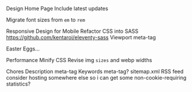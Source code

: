 Design
  Home Page
    Include latest updates
  
  Migrate font sizes from `em` to `rem`
  
  Responsive Design for Mobile
    Refactor CSS into SASS
      https://github.com/kentaroi/eleventy-sass
    Viewport meta-tag
  
  Easter Eggs...


Performance
  Minify CSS
  Revise img `sizes` and webp widths
  

Chores
  Description meta-tag
  Keywords meta-tag?
  sitemap.xml
  RSS feed
  consider hosting somewhere else so i can get some non-cookie-requiring statistics?